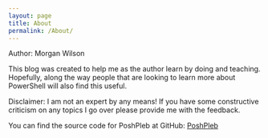 ```yaml
---
layout: page
title: About
permalink: /About/
---
```

Author: Morgan Wilson

This blog was created to help me as the author learn by doing and teaching. Hopefully, along the way people that are looking to learn more about PowerShell will also find this useful.


Disclaimer: I am not an expert by any means! If you have some constructive criticism on any topics I go over please provide me with the feedback.


You can find the source code for PoshPleb at GitHub:
[PoshPleb](https://github.com/PoshPleb)
